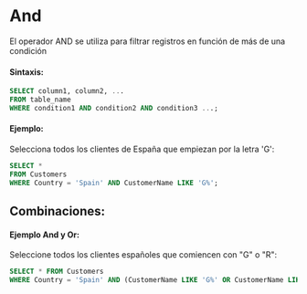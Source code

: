 # And 
  
El operador AND se utiliza para filtrar registros en función de más de una condición

#### Sintaxis:

```sql
SELECT column1, column2, ...
FROM table_name
WHERE condition1 AND condition2 AND condition3 ...;
```

#### Ejemplo: 

Selecciona todos los clientes de España que empiezan por la letra 'G':

```sql
SELECT *
FROM Customers
WHERE Country = 'Spain' AND CustomerName LIKE 'G%';
```

## Combinaciones:

#### Ejemplo And y Or: 

Seleccione todos los clientes españoles que comiencen con "G" o "R":

```sql
SELECT * FROM Customers
WHERE Country = 'Spain' AND (CustomerName LIKE 'G%' OR CustomerName LIKE 'R%');
```